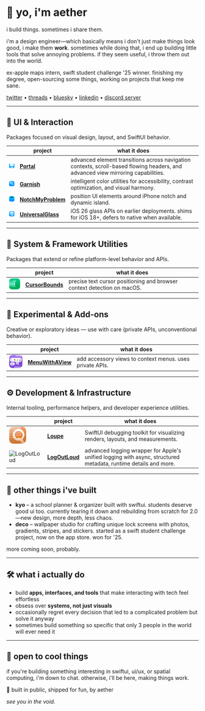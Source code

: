 # 👋 yo, i'm aether

i build things. sometimes i share them.

i'm a design engineer—which basically means i don't just make things look good, i make them **work**. sometimes while doing that, i end up building little tools that solve annoying problems. if they seem useful, i throw them out into the world.

ex-apple maps intern, swift student challenge '25 winner. finishing my degree, open-sourcing some things, working on projects that keep me sane.

[twitter](https://x.com/AetherAurelia) • [threads](https://www.threads.net/@aetheraurelia) • [bluesky](https://bsky.app/profile/aethers.world) • [linkedin](https://www.linkedin.com/in/willjones24) • [discord server](https://discord.gg/6NHhAvwbXV)



---

## 🎨 **UI & Interaction**

Packages focused on visual design, layout, and SwiftUI behavior.

|                                                                                                                 | project                                                        | what it does                                                                                  |
| --------------------------------------------------------------------------------------------------------------- | -------------------------------------------------------------- | --------------------------------------------------------------------------------------------- |
| <img src="https://github.com/Aeastr/Portal/blob/main/Resources/icon/icon.png" alt="Portal" width="45">                  | **[Portal](https://github.com/Aeastr/Portal)**                 | advanced element transitions across navigation contexts, scroll-based flowing headers, and advanced view mirroring capabilities.                  |
| <img src="https://github.com/Aeastr/Garnish/blob/main/assets/icon.png" alt="Garnish" width="45">                | **[Garnish](https://github.com/Aeastr/Garnish)**               | intelligent color utilities for accessibility, contrast optimization, and visual harmony.     |
| <img src="https://github.com/Aeastr/NotchMyProblem/blob/main/assets/icon.png" alt="NotchMyProblem" width="45">  | **[NotchMyProblem](https://github.com/Aeastr/NotchMyProblem)** | position UI elements around iPhone notch and dynamic island.                                  |
| <img src="https://github.com/Aeastr/UniversalGlass/blob/main/assets/icon.png" alt="Universal Glass" width="45"> | **[UniversalGlass](https://github.com/Aeastr/UniversalGlass)** | iOS 26 glass APIs on earlier deployments. shims for iOS 18+, defers to native when available. |

---

## 🧩 **System & Framework Utilities**

Packages that extend or refine platform-level behavior and APIs.

|                                                                                                            | project                                                    | what it does                                                            |
| ---------------------------------------------------------------------------------------------------------- | ---------------------------------------------------------- | ----------------------------------------------------------------------- |
| <img src="https://github.com/Aeastr/CursorBounds/blob/main/assets/icon.png" alt="CursorBounds" width="45"> | **[CursorBounds](https://github.com/Aeastr/CursorBounds)** | precise text cursor positioning and browser context detection on macOS. |

---

## 🧪 **Experimental & Add-ons**

Creative or exploratory ideas — use with care (private APIs, unconventional behavior).

|                                                                                                              | project                                                      | what it does                                             |
| ------------------------------------------------------------------------------------------------------------ | ------------------------------------------------------------ | -------------------------------------------------------- |
| <img src="https://github.com/Aeastr/MenuWithAView/blob/main/assets/icon.png" alt="MenuWithAView" width="45"> | **[MenuWithAView](https://github.com/Aeastr/MenuWithAView)** | add accessory views to context menus. uses private APIs. |

---

## ⚙️ **Development & Infrastructure**

Internal tooling, performance helpers, and developer experience utilities.

|                                                                                                            | project                                                    | what it does                                                                      |
| ---------------------------------------------------------------------------------------------------------- | ---------------------------------------------------------- | --------------------------------------------------------------------------------- |
| <img src="https://github.com/Aeastr/Loupe/blob/main/assets/icon.png" alt="RenderMeThis" width="45"> | **[Loupe](https://github.com/Aeastr/Loupe)** | SwiftUI debugging toolkit for visualizing renders, layouts, and measurements.                              |
| <img src="https://github.com/Aeastr/LogOutLoud/blob/main/assets/icon.png" alt="LogOutLoud" width="45">     | **[LogOutLoud](https://github.com/Aeastr/LogOutLoud)**     | advanced logging wrapper for Apple's unified logging with async, structured metadata, runtime details and more. |

---

## 🚀 other things i've built
- **kyo** – a school planner & organizer built with swiftui. students deserve good ui too. currently tearing it down and rebuilding from scratch for 2.0—new design, more depth, less chaos.
- **deco** – wallpaper studio for crafting unique lock screens with photos, gradients, stripes, and stickers. started as a swift student challenge project, now on the app store. won for '25.

more coming soon, probably.

---

## 🛠 what i actually do
- build **apps, interfaces, and tools** that make interacting with tech feel effortless
- obsess over **systems, not just visuals**
- occasionally regret every decision that led to a complicated problem but solve it anyway
- sometimes build something so specific that only 3 people in the world will ever need it

---

## 🤝 open to cool things
if you're building something interesting in swiftui, ui/ux, or spatial computing, i'm down to chat. otherwise, i'll be here, making things work.

👾 built in public, shipped for fun, by aether

_see you in the void._
